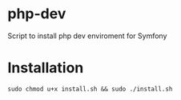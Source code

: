 # php-dev
Script to install php dev enviroment for Symfony

# Installation
```
sudo chmod u+x install.sh && sudo ./install.sh
```
